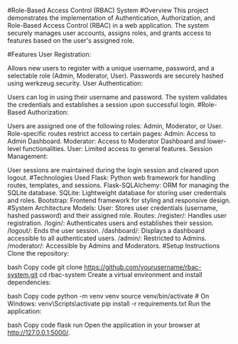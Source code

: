 #Role-Based Access Control (RBAC) System
#Overview
This project demonstrates the implementation of Authentication, Authorization, and Role-Based Access Control (RBAC) in a web application. The system securely manages user accounts, assigns roles, and grants access to features based on the user's assigned role.

#Features
User Registration:

Allows new users to register with a unique username, password, and a selectable role (Admin, Moderator, User).
Passwords are securely hashed using werkzeug.security.
User Authentication:

Users can log in using their username and password.
The system validates the credentials and establishes a session upon successful login.
#Role-Based Authorization:

Users are assigned one of the following roles: Admin, Moderator, or User.
Role-specific routes restrict access to certain pages:
Admin: Access to Admin Dashboard.
Moderator: Access to Moderator Dashboard and lower-level functionalities.
User: Limited access to general features.
Session Management:

User sessions are maintained during the login session and cleared upon logout.
#Technologies Used
Flask: Python web framework for handling routes, templates, and sessions.
Flask-SQLAlchemy: ORM for managing the SQLite database.
SQLite: Lightweight database for storing user credentials and roles.
Bootstrap: Frontend framework for styling and responsive design.
#System Architecture
Models:
User: Stores user credentials (username, hashed password) and their assigned role.
Routes:
/register/: Handles user registration.
/login/: Authenticates users and establishes their session.
/logout/: Ends the user session.
/dashboard/: Displays a dashboard accessible to all authenticated users.
/admin/: Restricted to Admins.
/moderator/: Accessible by Admins and Moderators.
#Setup Instructions
Clone the repository:

bash
Copy code
git clone https://github.com/yourusername/rbac-system.git
cd rbac-system
Create a virtual environment and install dependencies:

bash
Copy code
python -m venv venv
source venv/bin/activate  # On Windows: venv\Scripts\activate
pip install -r requirements.txt
Run the application:

bash
Copy code
flask run
Open the application in your browser at http://127.0.0.1:5000/.
